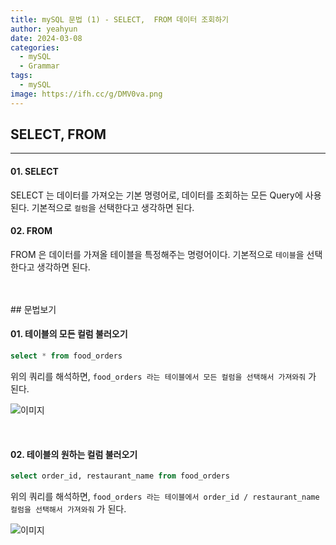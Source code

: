 ```yaml
---
title: mySQL 문법 (1) - SELECT,  FROM 데이터 조회하기
author: yeahyun
date: 2024-03-08
categories:
  - mySQL
  - Grammarㅤ
tags:
  - mySQL
image: https://ifh.cc/g/DMV0va.png
---
```

## SELECT, FROM
---
#### 01. SELECT

SELECT 는 데이터를 가져오는 기본 명령어로, 데이터를 조회하는 모든 Query에 사용된다.
기본적으로 `컬럼`을 선택한다고 생각하면 된다.
<br>

#### 02. FROM

FROM 은 데이터를 가져올 테이블을 특정해주는 명령어이다.
기본적으로 `테이블`을 선택한다고 생각하면 된다.


<br>
<br>
## 문법보기

#### 01. 테이블의 모든 컬럼 불러오기

```sql
select * from food_orders
```

위의 쿼리를 해석하면, `food_orders 라는 테이블에서 모든 컬럼을 선택해서 가져와줘` 가 된다.

![이미지](https://ifh.cc/g/TDTm3v.jpg)

<br>

#### 02. 테이블의 원하는 컬럼 불러오기

```sql
select order_id, restaurant_name from food_orders
```

위의 쿼리를 해석하면, `food_orders 라는 테이블에서 order_id / restaurant_name 컬럼을 선택해서 가져와줘` 가 된다.

![이미지](https://ifh.cc/g/rhN5p3.png)